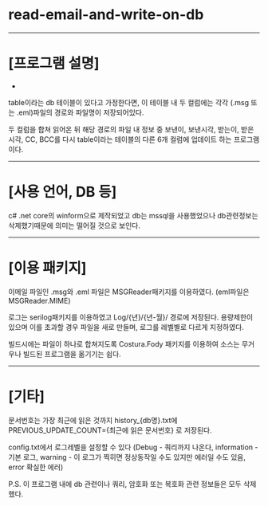 # read-email-and-write-on-db
-----------------------------------------------------------
# [프로그램 설명]
-
table이라는 db 테이블이 있다고 가정한다면, 
이 테이블 내 두 컬럼에는 각각 
(.msg 또는 .eml)파일의 경로와 파일명이 저장되어있다.

두 컬럼을 합쳐 읽어온 뒤 해당 경로의 파일 내 정보 중
보낸이, 보낸시각, 받는이, 받은시각, CC, BCC를 
다시 table이라는 테이블의 다른 6개 컬럼에 
업데이트 하는 프로그램이다.

------------------------------------------------------------
# [사용 언어, DB 등]
c# .net core의 winform으로 제작되었고
db는 mssql을 사용했었으나 db관련정보는 삭제했기때문에 의미는 떨어질 것으로 보인다.

-------------------------------------------------------------
# [이용 패키지]
이메일 파일인 .msg와 .eml 파일은 MSGReader패키지를 이용하였다.
(eml파일은 MSGReader.MIME)

로그는 serilog패키지를 이용하였고 Log/{년}/{년-월}/ 경로에 저장된다.
용량제한이 있으며 이를 초과할 경우 파일을 새로 만들며, 
로그를 레벨별로 다르게 지정하였다.

빌드시에는 파일이 하나로 합쳐지도록 Costura.Fody 패키지를 이용하여 
소스는 무거우나 빌드된 프로그램을 옮기기는 쉽다.

-------------------------------------------------------------
# [기타]
문서번호는 가장 최근에 읽은 것까지 history_{db명}.txt에 
PREVIOUS_UPDATE_COUNT={최근에 읽은 문서번호}
로 저장된다.

config.txt에서 로그레벨을 설정할 수 있다
(Debug - 쿼리까지 나온다, information - 기본 로그, 
warning - 이 로그가 찍히면 정상동작일 수도 있지만 에러일 수도 있음, 
error 확실한 에러)

P.S. 이 프로그램 내에 db 관련이나 쿼리, 암호화 또는 복호화 관련 정보들은 모두 삭제했다.



